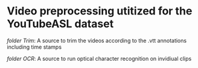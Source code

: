 # Video preprocessing utitized for the YouTubeASL dataset

_folder_ _Trim_: A source to trim the videos according to the .vtt annotations including time stamps

_folder_ _OCR_: A source to run optical character recognition on invidiual clips
